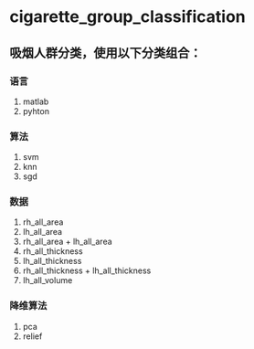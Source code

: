 # cigarette_group_classification
## 吸烟人群分类，使用以下分类组合：
### 语言
1. matlab
2. pyhton
### 算法
1. svm
2. knn
3. sgd
### 数据
1. rh_all_area
2. lh_all_area
3. rh_all_area + lh_all_area
4. rh_all_thickness
5. lh_all_thickness
6. rh_all_thickness + lh_all_thickness
7. lh_all_volume
### 降维算法
1. pca
2. relief
